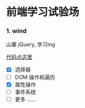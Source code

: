 # 前端学习试验场

### 1. wind

山寨 jQuery, 学习ing

[代码点这里](./wind)

- [X] 选择器
- [ ] DOM 操作和遍历
- [X] 属性操作
- [ ] 事件系统
- [ ] 更多 ......